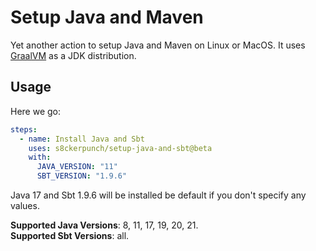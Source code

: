# Setup Java and Maven

Yet another action to setup Java and Maven on Linux or MacOS. It uses [GraalVM](https://github.com/graalvm) as a JDK distribution.<br>

## Usage

Here we go:

```yaml
steps:
  - name: Install Java and Sbt
    uses: s8ckerpunch/setup-java-and-sbt@beta
    with:
      JAVA_VERSION: "11"
      SBT_VERSION: "1.9.6"
```

Java 17 and Sbt 1.9.6 will be installed be default if you don't specify any values.

**Supported Java Versions**: 8, 11, 17, 19, 20, 21.</br>
**Supported Sbt Versions**: all.
